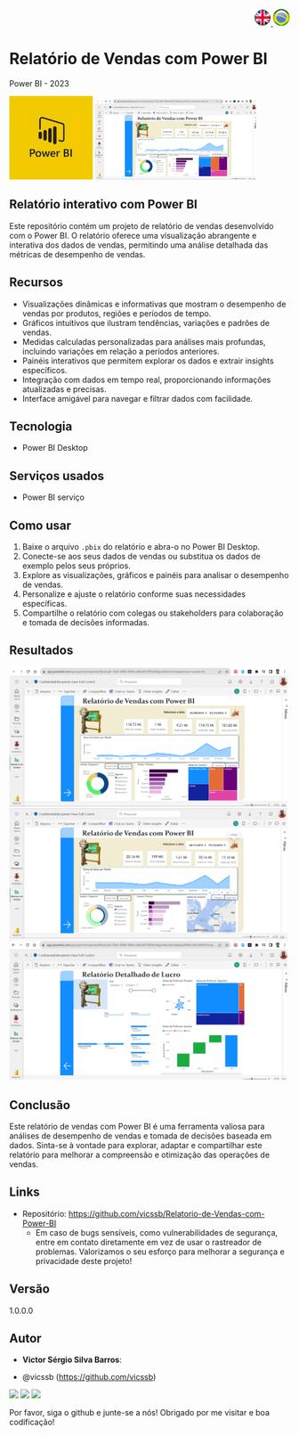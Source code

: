 <div align="right"> 
<a href="./readme.md"> <img src="./IMG/LogoUK.png" alt="Logo UK" width="30"/></a><a href="./leiame.md"> <img src="./IMG/logoBrazil.png" alt="Logo Brasil" width="30"/> </a>
</div>
<H1>Relatório de Vendas com Power BI</H1>

Power BI - 2023

<img src="./IMG/logoPBI.jfif" alt="Página 1" width="150"/>  <img src="./IMG/Server1.png" alt="Página 1" width="290"/> 
 
## Relatório interativo com Power BI
 
Este repositório contém um projeto de relatório de vendas desenvolvido com o Power BI. O relatório oferece uma visualização abrangente e interativa dos dados de vendas, permitindo uma análise detalhada das métricas de desempenho de vendas.
 
## Recursos

- Visualizações dinâmicas e informativas que mostram o desempenho de vendas por produtos, regiões e períodos de tempo.
- Gráficos intuitivos que ilustram tendências, variações e padrões de vendas.
- Medidas calculadas personalizadas para análises mais profundas, incluindo variações em relação a períodos anteriores.
- Painéis interativos que permitem explorar os dados e extrair insights específicos.
- Integração com dados em tempo real, proporcionando informações atualizadas e precisas.
- Interface amigável para navegar e filtrar dados com facilidade.

## Tecnologia 
 
* Power BI Desktop 
 
## Serviços usados
 
* Power BI serviço
 
 
## Como usar
 
1. Baixe o arquivo `.pbix` do relatório e abra-o no Power BI Desktop.
2. Conecte-se aos seus dados de vendas ou substitua os dados de exemplo pelos seus próprios.
3. Explore as visualizações, gráficos e painéis para analisar o desempenho de vendas.
4. Personalize e ajuste o relatório conforme suas necessidades específicas.
5. Compartilhe o relatório com colegas ou stakeholders para colaboração e tomada de decisões informadas.

 
## Resultados
 
<img src="./IMG/Server1.png" alt="Página 1" width="500"/> 
<img src="./IMG/Server1a.png" alt="Página 1" width="500"/> 
<img src="./IMG/Server2.png" alt="Página 2" width="500"/>
 
 
## Conclusão

Este relatório de vendas com Power BI é uma ferramenta valiosa para análises de desempenho de vendas e tomada de decisões baseada em dados. Sinta-se à vontade para explorar, adaptar e compartilhar este relatório para melhorar a compreensão e otimização das operações de vendas.

 
 
## Links
 
  - Repositório: https://github.com/vicssb/Relatorio-de-Vendas-com-Power-BI
    - Em caso de bugs sensíveis, como vulnerabilidades de segurança, entre em contato
      diretamente em vez de usar o rastreador de problemas. Valorizamos o seu esforço
      para melhorar a segurança e privacidade deste projeto!
 
 
## Versão
 
1.0.0.0
 
 
## Autor
 
* **Victor Sérgio Silva Barros**: 

- @vicssb (https://github.com/vicssb)
 
<p align="left">
  <a href="mailto:vicssb@gmail.com" alt="Gmail" target = "_blank">
  <img src="https://img.shields.io/badge/-Gmail-FF0000?style=flat-square&labelColor=FF0000&logo=gmail&logoColor=white&link=mailto:vicssb@gmail.com" /></a>

  <a href="https://www.linkedin.com/in/victor-sergio-silva-barros/" alt="Linkedin" target = "_blank">
  <img src="https://img.shields.io/badge/-Linkedin-0e76a8?style=flat-square&logo=Linkedin&logoColor=white&link=https://www.linkedin.com/in/victor-sergio-silva-barros/" /></a>

  <a href="https://wa.me/+5512997393135" alt="WhatsApp" target = "_blank">
  <img src="https://img.shields.io/badge/-WhatsApp-25d366?style=flat-square&labelColor=25d366&logo=whatsapp&logoColor=white&link=https://wa.me/+5512987085327"/></a>

  </p>  
<p>Por favor, siga o github e junte-se a nós!
Obrigado por me visitar e boa codificação!</p>
